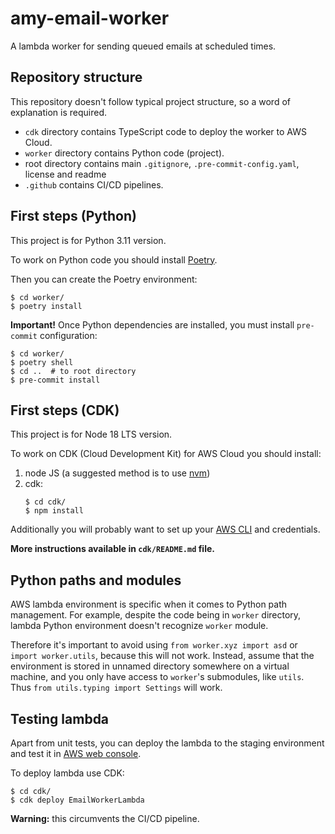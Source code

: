 # amy-email-worker
A lambda worker for sending queued emails at scheduled times.

## Repository structure

This repository doesn't follow typical project structure, so a word of explanation is
required.

* `cdk` directory contains TypeScript code to deploy the worker to AWS Cloud.
* `worker` directory contains Python code (project).
* root directory contains main `.gitignore`, `.pre-commit-config.yaml`, license and readme
* `.github` contains CI/CD pipelines.


## First steps (Python)

This project is for Python 3.11 version.

To work on Python code you should install [Poetry](https://python-poetry.org/docs/#installation).

Then you can create the Poetry environment:

```shell
$ cd worker/
$ poetry install
```

**Important!** Once Python dependencies are installed, you must install `pre-commit` configuration:

```shell
$ cd worker/
$ poetry shell
$ cd ..  # to root directory
$ pre-commit install
```

## First steps (CDK)

This project is for Node 18 LTS version.

To work on CDK (Cloud Development Kit) for AWS Cloud you should install:

1. node JS (a suggested method is to use [nvm](https://github.com/nvm-sh/nvm))
2. cdk:
    ```shell
    $ cd cdk/
    $ npm install
    ```

Additionally you will probably want to set up your [AWS CLI](https://aws.amazon.com/cli/) and credentials.

**More instructions available in `cdk/README.md` file.**

## Python paths and modules

AWS lambda environment is specific when it comes to Python path management. For example,
despite the code being in `worker` directory, lambda Python environment doesn't
recognize `worker` module.

Therefore it's important to avoid using `from worker.xyz import asd` or
`import worker.utils`, because this will not work. Instead, assume that the environment
is stored in unnamed directory somewhere on a virtual machine, and you only have access
to `worker`'s submodules, like `utils`. Thus `from utils.typing import Settings` will
work.

## Testing lambda

Apart from unit tests, you can deploy the lambda to the staging environment and test it
in [AWS web console](https://us-east-1.console.aws.amazon.com/lambda/home?region=us-east-1#/functions/amy-email-worker?tab=testing).

To deploy lambda use CDK:

```shell
$ cd cdk/
$ cdk deploy EmailWorkerLambda
```

**Warning:** this circumvents the CI/CD pipeline.
